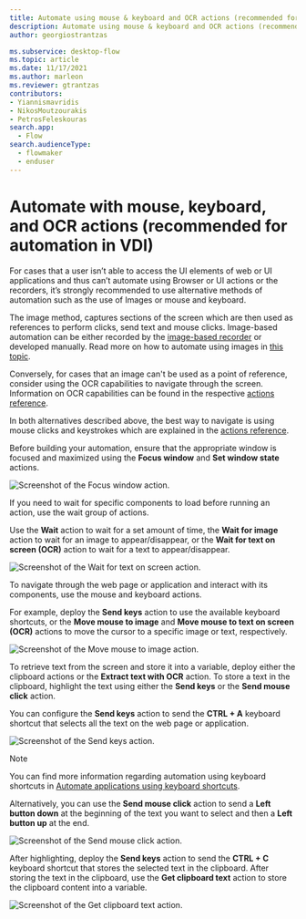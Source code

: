 ```yaml
---
title: Automate using mouse & keyboard and OCR actions (recommended for automation in VDI)
description: Automate using mouse & keyboard and OCR actions (recommended for automation in VDI)
author: georgiostrantzas

ms.subservice: desktop-flow
ms.topic: article
ms.date: 11/17/2021
ms.author: marleon
ms.reviewer: gtrantzas
contributors:
- Yiannismavridis
- NikosMoutzourakis
- PetrosFeleskouras
search.app: 
  - Flow
search.audienceType: 
  - flowmaker
  - enduser
---
```


# Automate with mouse, keyboard, and OCR actions (recommended for automation in VDI)

For cases that a user isn’t able to access the UI elements of web or UI applications and thus can’t automate using Browser or UI actions or the recorders, it’s strongly recommended to use alternative methods of automation such as the use of Images or mouse and keyboard.

The image method, captures sections of the screen which are then used as references to perform clicks, send text and mouse clicks. Image-based automation can be either recorded by the [image-based recorder](../recording-flow.md#image-based-recording) or developed manually. Read more on how to automate using images in [this topic](../images.md).

Conversely, for cases that an image can't be used as a point of reference, consider using the OCR capabilities to navigate through the screen. Information on OCR capabilities can be found in the respective [actions reference](../actions-reference/ocr.md).

In both alternatives described above, the best way to navigate is using mouse clicks and keystrokes which are explained in the [actions reference](../actions-reference/mouseandkeyboard.md).

Before building your automation, ensure that the appropriate window is focused and maximized using the **Focus window** and **Set window state** actions.

![Screenshot of the Focus window action.](media/automate-using-mouse-keyboard-ocr/focus-window-action.png)

If you need to wait for specific components to load before running an action, use the wait group of actions. 

Use the **Wait** action to wait for a set amount of time, the **Wait for image** action to wait for an image to appear/disappear, or the **Wait for text on screen (OCR)** action to wait for a text to appear/disappear.

![Screenshot of the Wait for text on screen action.](media/automate-using-mouse-keyboard-ocr/wait-text-screen-action.png)

To navigate through the web page or application and interact with its components, use the mouse and keyboard actions.

For example, deploy the **Send keys** action to use the available keyboard shortcuts, or the **Move mouse to image** and **Move mouse to text on screen (OCR)** actions to move the cursor to a specific image or text, respectively.

![Screenshot of the Move mouse to image action.](media/automate-using-mouse-keyboard-ocr/move-mouse-image-action.png)

To retrieve text from the screen and store it into a variable, deploy either the clipboard actions or the **Extract text with OCR** action. To store a text in the clipboard, highlight the text using either the **Send keys** or the **Send mouse click** action.

You can configure the **Send keys** action to send the **CTRL + A** keyboard shortcut that selects all the text on the web page or application.

![Screenshot of the Send keys action.](media/automate-using-mouse-keyboard-ocr/send-keys-action.png)

> [!NOTE]
> You can find more information regarding automation using keyboard shortcuts in [Automate applications using keyboard shortcuts](automate-applications-keyboard-shortcuts.md).

Alternatively, you can use the **Send mouse click**  action to send a **Left button down** at the beginning of the text you want to select and then a **Left button up** at the end. 

![Screenshot of the Send mouse click action.](media/automate-using-mouse-keyboard-ocr/send-mouse-click-action.png)

After highlighting, deploy the **Send keys** action to send the **CTRL + C** keyboard shortcut that stores the selected text in the clipboard. After storing the text in the clipboard, use the **Get clipboard text** action to store the clipboard content into a variable. 

![Screenshot of the Get clipboard text action.](media/automate-using-mouse-keyboard-ocr/get-clipboard-action.png)